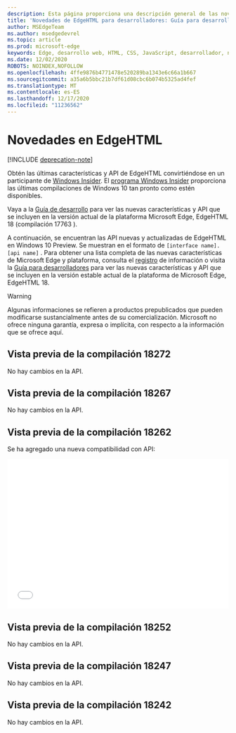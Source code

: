 ```yaml
---
description: Esta página proporciona una descripción general de las novedades de las compilaciones de EdgeHTML Preview para desarrolladores.
title: 'Novedades de EdgeHTML para desarrolladores: Guía para desarrolladores'
author: MSEdgeTeam
ms.author: msedgedevrel
ms.topic: article
ms.prod: microsoft-edge
keywords: Edge, desarrollo web, HTML, CSS, JavaScript, desarrollador, novedades en Edge, nuevas API en Edge, edgehtml, edgehtml Preview compilaciones
ms.date: 12/02/2020
ROBOTS: NOINDEX,NOFOLLOW
ms.openlocfilehash: 4ffe9876b4771478e520289ba1343e6c66a1b667
ms.sourcegitcommit: a35a6b5bbc21b7df61d08cbc6b074b5325ad4fef
ms.translationtype: MT
ms.contentlocale: es-ES
ms.lasthandoff: 12/17/2020
ms.locfileid: "11236562"
---
```

# Novedades en EdgeHTML  

[!INCLUDE [deprecation-note](../includes/legacy-edge-note.md)]  

Obtén las últimas características y API de EdgeHTML convirtiéndose en un participante de [Windows Insider](https://insider.windows.com).  El [programa Windows Insider](https://insider.windows.com) proporciona las últimas compilaciones de Windows 10 tan pronto como estén disponibles.  

Vaya a la [Guía de desarrollo](../dev-guide/index.md) para ver las nuevas características y API que se incluyen en la versión actual de la plataforma Microsoft Edge, EdgeHTML 18 \(compilación 17763 \).  

A continuación, se encuentran las API nuevas y actualizadas de EdgeHTML en Windows 10 Preview. Se muestran en el formato de `[interface name].[api name]` .  Para obtener una lista completa de las nuevas características de Microsoft Edge y plataforma, consulta el [registro](https://developer.microsoft.com/microsoft-edge/platform/changelog) de información o visita la [Guía para desarrolladores](../dev-guide/index.md) para ver las nuevas características y API que se incluyen en la versión estable actual de la plataforma de Microsoft Edge, EdgeHTML 18.   

> [!WARNING] 
> Algunas informaciones se refieren a productos prepublicados que pueden modificarse sustancialmente antes de su comercialización.  Microsoft no ofrece ninguna garantía, expresa o implícita, con respecto a la información que se ofrece aquí.  

## Vista previa de la compilación 18272  

No hay cambios en la API.  

## Vista previa de la compilación 18267  

No hay cambios en la API.  

## Vista previa de la compilación 18262  

Se ha agregado una nueva compatibilidad con API:  

<iframe height='341' scrolling='no' title='EdgeHTML Preview versión 17682' src='//codepen.io/MSEdgeDev/embed/5a691c1840690352f409d3788b8167fa/?height=341&theme-id=23761&default-tab=result&embed-version=2' frameborder='no' allowtransparency='true' allowfullscreen='true' style='width: 100%;'>Vea la versión de lápiz <a href='https://codepen.io/MSEdgeDev/pen/5a691c1840690352f409d3788b8167fa/'> EdgeHTML vista previa de la compilación 17682 </a> por MSEdgeDev ( <a href='https://codepen.io/MSEdgeDev'> @MSEdgeDev </a> ) en <a href='https://codepen.io'> CodePen </a> .  </iframe>  

## Vista previa de la compilación 18252  

No hay cambios en la API.  

## Vista previa de la compilación 18247  

No hay cambios en la API.  

## Vista previa de la compilación 18242  

No hay cambios en la API.  
